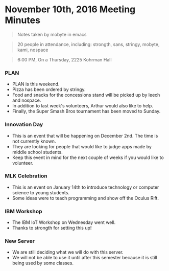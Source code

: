 # November 10th, 2016 Meeting Minutes
> Notes taken by mobyte in emacs

> 20 people in attendance, including: strongth, sans, stringy, mobyte, kami, nospace

> 6:00 PM, On a Thursday, 2225 Kohrman Hall

### PLAN
- PLAN is this weekend.
- Pizza has been ordered by stringy.
- Food and snacks for the concessions stand will be picked up by leech and nospace.
- In addition to last week's volunteers, Arthur would also like to help.
- Finally, the Super Smash Bros tournament has been moved to Sunday.

### Innovation Day
- This is an event that will be happening on December 2nd. The time is not currently known.
- They are looking for people that would like to judge apps made by middle school students.
- Keep this event in mind for the next couple of weeks if you would like to volunteer.

### MLK Celebration
- This is an event on January 14th to introduce technology or computer science to young students.
- Some ideas were to teach programming and show off the Oculus Rift.

### IBM Workshop
- The IBM IoT Workshop on Wednesday went well.
- Thanks to strongth for setting this up!

### New Server
- We are still deciding what we will do with this server.
- We will not be able to use it until after this semester because it is still being used by some classes.
